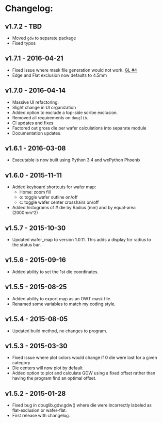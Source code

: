 # Changelog:

## v1.7.2 - TBD
+ Moved `gdw` to separate package
+ Fixed typos

## v1.7.1 - 2016-04-21
+ Fixed issue where mask file generation would not work.
  [GL #4](http://gitlab.tph.local/dthor/GDWCalc/issues/4)
+ Edge and Flat exclusion now defaults to 4.5mm

## v1.7.0 - 2016-04-14
+ Massive UI refactoring.
+ Slight change in UI organization
+ Added option to exclude a top-side scribe exclusion.
+ Removed all requirements on `douglib`.
+ CI updates and fixes
+ Factored out gross die per wafer calculations into separate module
+ Documentation updates.

## v1.6.1 - 2016-03-08
+ Executable is now built using Python 3.4 and wxPython Phoenix

## v1.6.0 - 2015-11-11
+ Added keyboard shortcuts for wafer map:
    + Home: zoom fill
    + o: toggle wafer outline on/off
    + c: toggle wafer center crosshairs on/off
+ Added histograms of # die by Radius (mm) and by equal-area (2000mm^2)

## v1.5.7 - 2015-10-30
+ Updated wafer_map to version 1.0.11. This adds a display for radius to
  the status bar.

## v1.5.6 - 2015-09-16
+ Added ability to set the 1st die coordinates.

## v1.5.5 - 2015-08-25
+ Added ability to export map as an OWT mask file.
+ Renamed some variables to match my coding style.

## v1.5.4 - 2015-08-05
+ Updated build method, no changes to program.

## v1.5.3 - 2015-03-30
+ Fixed issue where plot colors would change if 0 die were lost for
  a given category
+ Die centers will now plot by default
+ Added option to plot and calculate GDW using a fixed offset rather than
  having the program find an optimal offset.

## v1.5.2 - 2015-01-28
+ Fixed bug in douglib.gdw.gdw() where die were incorrectly labeled as
  flat-exclusion or wafer-flat.
+ First release with changelog.
